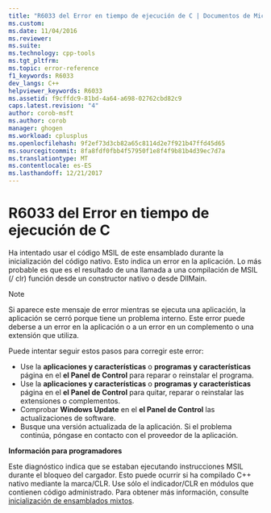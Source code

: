 ```yaml
---
title: "R6033 del Error en tiempo de ejecución de C | Documentos de Microsoft"
ms.custom: 
ms.date: 11/04/2016
ms.reviewer: 
ms.suite: 
ms.technology: cpp-tools
ms.tgt_pltfrm: 
ms.topic: error-reference
f1_keywords: R6033
dev_langs: C++
helpviewer_keywords: R6033
ms.assetid: f9cffdc9-81bd-4a64-a698-02762cbd82c9
caps.latest.revision: "4"
author: corob-msft
ms.author: corob
manager: ghogen
ms.workload: cplusplus
ms.openlocfilehash: 9f2ef73d3cb82a65c8114d2e7f921b47ffd45d65
ms.sourcegitcommit: 8fa8fdf0fbb4f57950f1e8f4f9b81b4d39ec7d7a
ms.translationtype: MT
ms.contentlocale: es-ES
ms.lasthandoff: 12/21/2017
---
```

# <a name="c-runtime-error-r6033"></a>R6033 del Error en tiempo de ejecución de C
Ha intentado usar el código MSIL de este ensamblado durante la inicialización del código nativo. Esto indica un error en la aplicación. Lo más probable es que es el resultado de una llamada a una compilación de MSIL (/ clr) función desde un constructor nativo o desde DllMain.  
  
> [!NOTE]
>  Si aparece este mensaje de error mientras se ejecuta una aplicación, la aplicación se cerró porque tiene un problema interno. Este error puede deberse a un error en la aplicación o a un error en un complemento o una extensión que utiliza.  
>   
>  Puede intentar seguir estos pasos para corregir este error:  
>   
>  -   Use la **aplicaciones y características** o **programas y características** página en el **el Panel de Control** para reparar o reinstalar el programa.  
> -   Use la **aplicaciones y características** o **programas y características** página en el **el Panel de Control** para quitar, reparar o reinstalar las extensiones o complementos.  
> -   Comprobar **Windows Update** en el **el Panel de Control** las actualizaciones de software.  
> -   Busque una versión actualizada de la aplicación. Si el problema continúa, póngase en contacto con el proveedor de la aplicación.  
  
 **Información para programadores**  
  
 Este diagnóstico indica que se estaban ejecutando instrucciones MSIL durante el bloqueo del cargador. Esto puede ocurrir si ha compilado C++ nativo mediante la marca/CLR. Use sólo el indicador/CLR en módulos que contienen código administrado. Para obtener más información, consulte [inicialización de ensamblados mixtos](../../dotnet/initialization-of-mixed-assemblies.md).